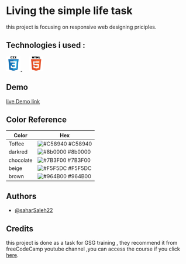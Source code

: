 
# Living the simple life task

this project is focusing on responsive web designing priciples. 


## Technologies i used :

<a href="https://www.w3schools.com/css/" target="_blank" rel="noreferrer"> <img src="https://raw.githubusercontent.com/devicons/devicon/master/icons/css3/css3-original-wordmark.svg" alt="css3" width="40" height="40"/> </a>
   &emsp;
<a href="https://www.w3.org/html/" target="_blank" rel="noreferrer"> <img src="https://raw.githubusercontent.com/devicons/devicon/master/icons/html5/html5-original-wordmark.svg" alt="html5" width="40" height="40"/> </a>


## Demo

[live Demo link ](https://saharsaleh22.github.io/Living-the-Simple-Life)

## Color Reference

| Color             | Hex                                                                |
| ----------------- | ------------------------------------------------------------------ |
|Toffee | ![#C58940](https://via.placeholder.com/10/C58940?text=+) #C58940 |
| darkred | ![#8b0000](https://via.placeholder.com/10/8b0000?text=+) #8b0000 |
| chocolate | ![#7B3F00](https://via.placeholder.com/10/7B3F00?text=+) #7B3F00 |
| beige | ![#F5F5DC](https://via.placeholder.com/10/F5F5DC?text=+) #F5F5DC |
| brown | ![#964B00](https://via.placeholder.com/10/964B00?text=+) #964B00 |

## Authors

- [@saharSaleh22](https://www.github.com/saharSaleh22)


## Credits 

 this project is done as a task for GSG training , they recommend it from freeCodeCamp youtube channel ,you can access the course if you click [here](https://www.youtube.com/watch?v=srvUrASNj0s).


